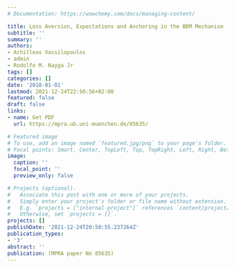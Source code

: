 ```yaml
---
# Documentation: https://wowchemy.com/docs/managing-content/

title: Loss Aversion, Expectations and Anchoring in the BDM Mechanism
subtitle: ''
summary: ''
authors:
- Achilleas Vassilopoulos
- admin
- Rodolfo M. Nayga Jr
tags: []
categories: []
date: '2018-01-01'
lastmod: 2021-12-24T22:50:56+02:00
featured: false
draft: false
links: 
- name: Get PDF
  url: https://mpra.ub.uni-muenchen.de/85635/

# Featured image
# To use, add an image named `featured.jpg/png` to your page's folder.
# Focal points: Smart, Center, TopLeft, Top, TopRight, Left, Right, BottomLeft, Bottom, BottomRight.
image:
  caption: ''
  focal_point: ''
  preview_only: false

# Projects (optional).
#   Associate this post with one or more of your projects.
#   Simply enter your project's folder or file name without extension.
#   E.g. `projects = ["internal-project"]` references `content/project/deep-learning/index.md`.
#   Otherwise, set `projects = []`.
projects: []
publishDate: '2021-12-24T20:50:55.237264Z'
publication_types:
- '3'
abstract: ''
publication: (MPRA paper No 85635)
---
```

